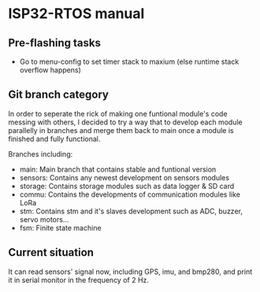 # ISP32-RTOS manual
## Pre-flashing tasks
* Go to menu-config to set timer stack to maxium (else runtime stack overflow happens)

## Git branch category
In order to seperate the rick of making one funtional module's code messing with others, I decided to try a way that to develop each module parallelly in branches and merge them back to main once a module is finished and fully functional.  

Branches including:  
* main: Main branch that contains stable and funtional version
* sensors: Contains any newest development on sensors modules
* storage: Contains storage modules such as data logger & SD card
* commu: Contains the developments of communication modules like LoRa
* stm: Contains stm and it's slaves development such as ADC, buzzer, servo motors...
* fsm: Finite state machine

## Current situation
It can read sensors' signal now, including GPS, imu, and bmp280, and print it in serial monitor in the frequency of 2 Hz.